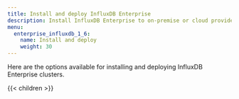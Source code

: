```yaml
---
title: Install and deploy InfluxDB Enterprise
description: Install InfluxDB Enterprise to on-premise or cloud providers, including Google Cloud Platform and Amazon Web Services
menu:
  enterprise_influxdb_1_6:
    name: Install and deploy
    weight: 30
---
```


Here are the options available for installing and deploying InfluxDB Enterprise clusters.

{{< children >}}
